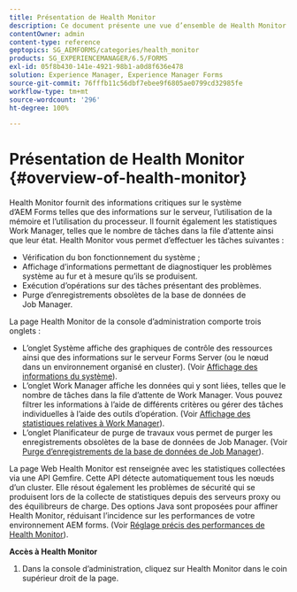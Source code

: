```yaml
---
title: Présentation de Health Monitor
description: Ce document présente une vue d’ensemble de Health Monitor et donne des informations sur la manière dont vous pouvez y accéder.
contentOwner: admin
content-type: reference
geptopics: SG_AEMFORMS/categories/health_monitor
products: SG_EXPERIENCEMANAGER/6.5/FORMS
exl-id: 05f8b430-141e-4921-98b1-a0d8f636e478
solution: Experience Manager, Experience Manager Forms
source-git-commit: 76fffb11c56dbf7ebee9f6805ae0799cd32985fe
workflow-type: tm+mt
source-wordcount: '296'
ht-degree: 100%

---
```


# Présentation de Health Monitor {#overview-of-health-monitor}

Health Monitor fournit des informations critiques sur le système d’AEM Forms telles que des informations sur le serveur, l’utilisation de la mémoire et l’utilisation du processeur. Il fournit également les statistiques Work Manager, telles que le nombre de tâches dans la file d’attente ainsi que leur état. Health Monitor vous permet d’effectuer les tâches suivantes :

* Vérification du bon fonctionnement du système ;
* Affichage d’informations permettant de diagnostiquer les problèmes système au fur et à mesure qu’ils se produisent.
* Exécution d’opérations sur des tâches présentant des problèmes.
* Purge d’enregistrements obsolètes de la base de données de Job Manager.

La page Health Monitor de la console d’administration comporte trois onglets :

* L’onglet Système affiche des graphiques de contrôle des ressources ainsi que des informations sur le serveur Forms Server (ou le nœud dans un environnement organisé en cluster). (Voir [Affichage des informations du système](/help/forms/using/admin-help/view-system-information.md#view-system-information)).
* L’onglet Work Manager affiche les données qui y sont liées, telles que le nombre de tâches dans la file d’attente de Work Manager. Vous pouvez filtrer les informations à l’aide de différents critères ou gérer des tâches individuelles à l’aide des outils d’opération. (Voir [Affichage des statistiques relatives à Work Manager](/help/forms/using/admin-help/view-statistics-related-manager.md#view-statistics-related-to-work-manager)).
* L’onglet Planificateur de purge de travaux vous permet de purger les enregistrements obsolètes de la base de données de Job Manager. (Voir [Purge d’enregistrements de la base de données de Job Manager](/help/forms/using/admin-help/purge-records-job-manager-database.md#purge-records-from-the-job-manager-database)).

La page Web Health Monitor est renseignée avec les statistiques collectées via une API Gemfire. Cette API détecte automatiquement tous les nœuds d’un cluster. Elle résout également les problèmes de sécurité qui se produisent lors de la collecte de statistiques depuis des serveurs proxy ou des équilibreurs de charge. Des options Java sont proposées pour affiner Health Monitor, réduisant l’incidence sur les performances de votre environnement AEM forms. (Voir [Réglage précis des performances de Health Monitor](/help/forms/using/admin-help/fine-tuning-health-monitor-performance.md#fine-tuning-health-monitor-performance)).

**Accès à Health Monitor**

1. Dans la console d’administration, cliquez sur Health Monitor dans le coin supérieur droit de la page.
